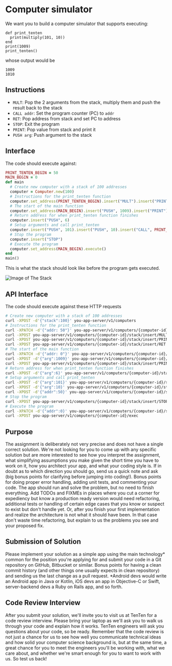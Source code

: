 # Computer simulator 

We want you to build a computer simulator that supports executing: 

```
def print_tenten
  print(multiply(101, 10))
end
print(1009)
print_tenten()
```

whose output would be
```
1009 
1010
```

## Instructions 

* `MULT`: Pop the 2 arguments from the stack, multiply them and push the result back to the stack 
* `CALL addr`: Set the program counter (PC) to `addr`
* `RET`: Pop address from stack and set PC to address
* `STOP`: Exit the program 
* `PRINT`: Pop value from stack and print it 
* `PUSH arg`: Push argument to the stack 

## Interface 

The code should execute against: 

```ruby
PRINT_TENTEN_BEGIN = 50
MAIN_BEGIN = 0
def main
  # Create new computer with a stack of 100 addresses
  computer = Computer.new(100)
  # Instructions for the print_tenten function
  computer.set_address(PRINT_TENTEN_BEGIN).insert("MULT").insert("PRINT").insert("RET")
  # The start of the main function
  computer.set_address(MAIN_BEGIN).insert("PUSH", 1009).insert("PRINT")
  # Return address for when print_tenten function finishes
  computer.insert("PUSH", 6)
  # Setup arguments and call print_tenten
  computer.insert("PUSH", 101).insert("PUSH", 10).insert("CALL", PRINT_TENTEN_BEGIN)
  # Stop the program
  computer.insert("STOP")
  # Execute the program
  computer.set_address(MAIN_BEGIN).execute()
end
main() 
```

This is what the stack should look like before the program gets executed. 

![Image of The Stack](https://github.com/deviget/backend-test/blob/master/Stack.png)

## API Interface 

The code should execute against these HTTP requests

```bash
# Create new computer with a stack of 100 addresses
curl -XPOST -d'{"stack":100}' you-app-server/v1/computers
# Instructions for the print_tenten function
curl -XPATCH -d'{"addr: 50"}' you-app-server/v1/computers/{computer-id}/stack/pointer
curl -XPOST you-app-server/v1/computers/{computer-id}/stack/insert/MULT
curl -XPOST you-app-server/v1/computers/{computer-id}/stack/insert/PRINT
curl -XPOST you-app-server/v1/computers/{computer-id}/stack/insert/RET
# The start of the main function
curl -XPATCH -d'{"addr: 0"}' you-app-server/v1/computers/{computer-id}/stack/pointer
curl -XPOST -d'{"arg":1009}' you-app-server/v1/computers/{computer-id}/stack/insert/PUSH
curl -XPOST you-app-server/v1/computers/{computer-id}/stack/insert/PRINT
# Return address for when print_tenten function finishes
curl -XPOST -d'{"arg":6}' you-app-server/v1/computers/{computer-id}/stack/insert/PUSH
# Setup arguments and call print_tenten
curl -XPOST -d'{"arg":101}' you-app-server/v1/computers/{computer-id}/stack/insert/PUSH
curl -XPOST -d'{"arg":10}' you-app-server/v1/computers/{computer-id}/stack/insert/PUSH
curl -XPOST -d'{"addr":50}' you-app-server/v1/computers/{computer-id}/stack/insert/CALL
# Stop the program
curl -XPOST you-app-server/v1/computers/{computer-id}/stack/insert/STOP
# Execute the program
curl -XPATCH -d'{"addr":0}' you-app-server/v1/computers/{computer-id}/stack/pointer
curl -XPOST you-app-server/v1/computers/{computer-id}/exec
```

## Purpose 

The assignment is deliberately not very precise and does not have a single correct solution. We're not looking for you to come up with any specific solution but are more interested to see how you interpret the assignment, what simplifying assumptions you make given the short time you have to work on it, how you architect your app, and what your coding style is. If in doubt as to which direction you should go, send us a quick note and ask (big bonus points for clarifying before jumping into coding!). Bonus points for doing proper error handling, adding unit tests, and commenting your code. The app should run and solve the problem, but no need to finish everything. Add TODOs and FIXMEs in places where you cut a corner for expediency but know a production ready version would need refactoring, additional tests or handling of certain edge cases that you know or suspect to exist but don't handle yet. Or, after you finish your first implementation and realize the architecture is not what it should have been. In that case don't waste time refactoring, but explain to us the problems you see and your proposed fix. 

## Submission of Solution 
Please implement your solution as a simple app using the main technology* common for the position you're applying for and submit your code in a Git repository on GitHub, Bitbucket or similar. Bonus points for having a clean commit history (and other things one usually expects in clean repository) and sending us the last change as a pull request. 
*Android devs would write an Android app in Java or Kotlin, iOS devs an app in Objective-C or Swift, server-backend devs a Ruby on Rails app, and so forth. 

## Code Review Interview 

After you submit your solution, we'll invite you to visit us at TenTen for a code review interview. Please bring your laptop as we'll ask you to walk us through your code and explain how it works. TenTen engineers will ask you questions about your code, so be ready. Remember that the code review is not just a chance for us to see how well you communicate technical ideas and how solid your computer science background is, but at the same time, a great chance for you to meet the engineers you'll be working with, what we care about, and whether we're smart enough for you to want to work with us. So test us back! 
